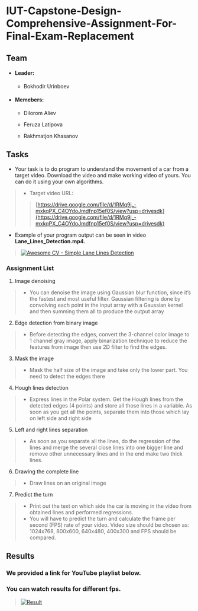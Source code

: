 # IUT-Capstone-Design-Comprehensive-Assignment-For-Final-Exam-Replacement


## Team

* #### Leader: ####

  * Bokhodir Urinboev

* #### Memebers: ####

  * Dilorom Aliev
  
  * Feruza Latipova

  * Rakhmatjon Khasanov

## Tasks

* Your task is to do program to understand the movement of a car from a target video. Download the video and make working video of yours. You can do it using your own algorithms.

> * Target video URL: 
> > [https://drive.google.com/file/d/1RMq9j_-mxkqPX_C4OYdoJmdfnp15ef0S/view?usp=drivesdk](https://drive.google.com/file/d/1RMq9j_-mxkqPX_C4OYdoJmdfnp15ef0S/view?usp=drivesdk)

* Example of your program output can be seen in video **Lane_Lines_Detection.mp4.**

> [![Awesome CV - Simple Lane Lines Detection](http://img.youtube.com/vi/gWK9x5Xs_TI/0.jpg)](https://www.youtube.com/watch?v=gWK9x5Xs_TI)

### Assignment List

1. Image denoising
> * You can denoise the image using Gaussian blur function, since it’s the fastest and most useful filter. Gaussian filtering is done by convolving each point in the input array with a Gaussian kernel and then summing them all to produce the output array
2. Edge detection from binary image
> * Before detecting the edges, convert the 3-channel color image to 1 channel gray image, apply binarization technique to reduce the features from image then use 2D filter to find the edges.
3. Mask the image
> * Mask the half size of the image and take only the lower part. You need to detect the edges there
4. Hough lines detection
> * Express lines in the Polar system. Get the Hough lines from the detected edges (4 points) and store all those lines in a variable. As soon as you get all the points, separate them into those which lay on left side and right side
5. Left and right lines separation
> * As soon as you separate all the lines, do the regression of the lines and merge the several close lines into one bigger line and remove other unnecessary lines and in the end make two thick lines.
6. Drawing the complete line
> * Draw lines on an original image
7. Predict the turn
> * Print out the text on which side the car is moving in the video from obtained lines and performed regressions.
> * You will have to predict the turn and calculate the frame per second (FPS) rate of your video. Video size should be chosen as: 1024x768, 800x600, 640x480, 400x300 and FPS should be compared.

## Results 
### We provided a link for YouTube playlist below.
### You can watch results for different fps.

> [![Result](https://img.youtube.com/vi/7nxXQ-ayJac/0.jpg)](https://www.youtube.com/watch?v=7nxXQ-ayJac&list=PLZrsE2_darjJYr_MUIkQHNBj2Y1frJgpc&index=2&t=0s)
